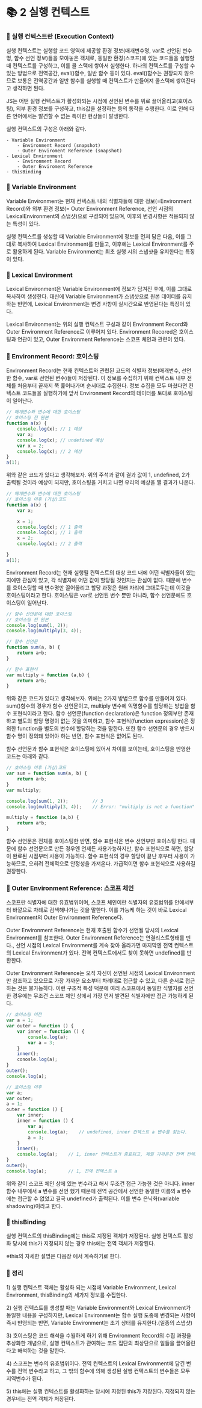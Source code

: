 # 📚 2 실행 컨텍스트
### 📖 실행 컨텍스트란 (Execution Context)
실행 컨텍스트는 실행할 코드 영역에 제공할 환경 정보(매개변수명, var로 선언된 변수명, 함수 선언 정보)들을 모아놓은 객체로, 동일한 환경(스코프)에 있는 코드들을 실행할 때 컨텍스트를 구성하고, 이를 콜 스택에 쌓아서 실행한다. 하나의 컨텍스트를 구성할 수 있는 방법으로 전역공간, eval()함수, 일반 함수 등이 있다. eval()함수는 권장되지 않으므로 보통은 전역공간과 일반 함수를 실행할 때 컨텍스트가 만들어져 콜스택에 쌓여진다고 생각하면 된다.

JS는 어떤 실행 컨텍스트가 활성화되는 시점에 선언된 변수를 위로 끌어올리고(호이스팅), 외부 환경 정보를 구성하고, this값을 설정하는 등의 동작을 수행한다. 이로 인해 다른 언어에서는 발견할 수 없는 특이한 현상들이 발생한다.

실행 컨텍스트의 구성은 아래와 같다.
```
- Variable Environment
    - Environment Record (snapshot)
    - Outer Enviroment Reference (snapshot)
- Lexical Environment
    - Environment Record
    - Outer Enviroment Reference
- thisBinding
```

### 📖 Variable Environment
Variable Environment는 현재 컨텍스트 내의 식별자들에 대한 정보(=Environment Record)와 외부 환경 정보(= Outer Environment Reference, 선언 시점의 LexicalEnvironment의 스냅샷)으로 구성되어 있으며, 이후의 변경사항은 적용되지 않는 특성이 있다.

실행 컨텍스트를 생성할 때 Variable Environment에 정보를 먼저 담은 다음, 이를 그대로 복사하여 Lexical Environment를 만들고, 이후에는 Lexical Environment를 주로 활용하게 된다. Variable Environment는 최초 실행 시의 스냅샷을 유지한다는 특징이 있다.

### 📖 Lexical Environment
Lexical Environment은 Variable Environment에 정보가 담겨진 후에, 이를 그대로 복사하여 생성한다. 대신에 Variable Environment가 스냅샷으로 원본 데이터를 유지하는 반면에, Lexical Environment는 변경 사항이 실시간으로 반영된다는 특징이 있다.

Lexical Environment는 위의 실행 컨텍스트 구성과 같이 Environment Record와 Outer Environment Reference로 이루어져 있다. Environment Recored은 호이스팅과 연관이 있고, Outer Environment Reference는 스코프 체인과 관련이 있다.

### 📖 Environment Record: 호이스팅
Environment Record는 현재 컨텍스트와 관련된 코드의 식별자 정보(매개변수, 선언한 함수, var로 선언된 변수)들이 저장된다. 이 정보를 수집하기 위해 컨텍스트 내부 전체를 처음부터 끝까지 쭉 훑어나가며 순서대로 수집한다. 정보 수집을 모두 마쳤다면 컨텍스트 코드들을 실행하기에 앞서 Environment Record의 데이터를 토대로 호이스팅이 일어난다.

```js
// 매개변수와 변수에 대한 호이스팅
// 호이스팅 전 원본
function a(x) {
    console.log(x); // 1 예상
    var x;
    console.log(x); // undefined 예상
    var x = 2;
    console.log(x); // 2 예상
}
a(1);
```
위와 같은 코드가 있다고 생각해보자. 위의 주석과 같이 결과 값이 1, undefined, 2가 출력될 것이라 예상이 되지만, 호이스팅을 거치고 나면 우리의 예상을 깰 결과가 나온다.

```js
// 매개변수와 변수에 대한 호이스팅
// 호이스팅 이후 (가상)코드
function a(x) {
    var x;

    x = 1;
    console.log(x); // 1 출력
    console.log(x); // 1 출력
    x = 2;
    console.log(x); // 2 출력

}
a(1);
```
Environment Record는 현재 실행될 컨텍스트의 대상 코드 내에 어떤 식별자들이 있는지에만 관심이 있고, 각 식별자에 어떤 값이 할당될 것인지는 관심이 없다. 때문에 변수를 호이스팅할 때 변수명만 끌어올리고 할당 과정은 원래 자리에 그대로두는데 이것을 호이스팅이라고 한다. 호이스팅은 var로 선언된 변수 뿐만 아니라, 함수 선언문에도 호이스팅이 일어난다.

```js
// 함수 선언문에 대한 호이스팅
// 호이스팅 전 원본
console.log(sum(1, 2));
console.log(multiply(3, 4));

// 함수 선언문
function sum(a, b) {
    return a+b;
}

// 함수 표현식
var multiply = function (a,b) {
    return a*b;
}
```
위와 같은 코드가 있다고 생각해보자. 위에는 2가지 방법으로 함수를 만들어져 있다. sum()함수의 경우가 함수 선언문이고, multiply 변수에 익명함수를 할당하는 방법을 함수 표현식이라고 한다. 함수 선언문(function declaration)은 function 정의부만 존재하고 별도의 할당 명령이 없는 것을 의미하고, 함수 표현식(function expression)은 정의한 function을 별도의 변수에 할당하는 것을 말한다. 또한 함수 선언문의 경우 반드시 함수 명이 정의돼 있어야 하는 반면, 함수 표현식은 없어도 된다.

함수 선언문과 함수 표현식은 호이스팅에 있어서 차이를 보이는데, 호이스팅을 반영한 코드는 아래와 같다.

```js
// 호이스팅 이후 (가상)코드
var sum = function sum(a, b) {
    return a+b;
}
var multiply;

console.log(sum(1, 2));         // 3
console.log(multiply(3, 4));    // Error: "multiply is not a function"

multiply = function (a,b) {
    return a*b;
}
```
함수 선언문은 전체를 호이스팅한 반면, 함수 표현식은 변수 선언부만 호이스팅 한다. 때문에 함수 선언문으로 만든 경우엔 언제든 사용가능하지만, 함수 표현식으로 하면, 할당이 완료된 시점부터 사용이 가능하다. 함수 표현식의 경우 할당이 끝난 후부터 사용이 가능하므로, 오히려 전체적으로 안정성을 가져온다. 가급적이면 함수 표현식으로 사용하길 권장한다.

### 📖 Outer Environment Reference: 스코프 체인
스코프란 식별자에 대한 유효범위이며, 스코프 체인이란 식별자의 유효범위를 안에서부터 바깥으로 차례로 검색해나가는 것을 말한다. 이를 가능케 하는 것이 바로 Lexical Environment의 Outer Environment Reference다.

 Outer Environment Reference는 현재 호출된 함수가 선언될 당시의 Lexical Environment를 참조한다. Outer Environment Reference는 연결리스트형태를 띤다., 선언 시점의 Lexical Environment를 계속  찾아 올라가면 마지막엔 전역 컨텍스트의 Lexical Environment가 있다. 전역 컨텍스트에서도 찾이 못하면 undefined를 반환한다.

 Outer Environment Reference는 오직 자신이 선언된 시점의 Lexical Environment만 참조하고 있으므로 가장 가까운 요소부터 차례대로 접근할 수 있고, 다른 순서로 접근하는 것은 불가능하다. 이런 구조적 특성 덕분에 여러 스코프에서 동일한 식별자를 선언한 경우에는 무조건 스코프 체인 상에서 가장 먼저 발견된 식별자에만 접근 가능하게 된다.

 ```js
 // 호이스팅 이전
 var a = 1;
 var outer = function () {
     var inner = function () {
         console.log(a);
         var a = 3;
     }
     inner();
     conosle.log(a);
 }
 outer();
 console.log(a);
 ```

 ```js
 // 호이스팅 이후
 var a;
 var outer;
 a = 1;
 outer = function () {
     var inner;
     inner = function () {
         var a;             
         console.log(a);    // undefined, inner 컨텍스트 a 변수를 찾는다.
         a = 3;
     }
     inner();
     console.log(a);    // 1, inner 컨텍스트가 종료되고, 제일 가까운건 전역 컨텍스트 a이다.
 }
 outer();
 console.log(a);        // 1, 전역 컨텍스트 a

 ```

 위와 같이 스코프 체인 상에 있는 변수라고 해서 무조건 접근 가능한 것은 아니다. inner함수 내부에서 a 변수를 선언 했기 때문에 전역 공간에서 선언한 동일한 이름의 a 변수에는 접근할 수 없었고 결국 undefined가 출력된다. 이를 변수 은닉화(variable shadowing)이라고 한다.

### 📖 thisBinding
실행 컨텍스트의 thisBinding에는 this로 지정된 객체가 저장된다. 실행 컨텍스트 활성화 당시에 this가 지정되지 않는 경우 this에는 전역 객체가 저장된다.

※this의 자세한 설명은 다음장 에서 계속하기로 한다.

### 📖 정리
1\) 실행 컨텍스트 객체는 활성화 되는 시점에 Variable Environment, Lexical Environment, thisBinding의 세가지 정보를 수집한다.

2\) 실행 컨텍스트를 생성할 때는 Variable Environment와 Lexical Environment가 동일한 내용을 구성하지만, Lexical Environment는 함수 실행 도중에 변경되는 사항이 즉시 반영되는 반면, Variable Environment는 초기 상태를 유지한다.(일종의 스냅샷)

3\) 호이스팅은 코드 해석을 수월하게 하기 위해 Environment Record의 수집 과정을 추상화한 개념으로, 실행 컨텍스트가 관여하는 코드 집단의 최상단으로 일들을 끌어올린다고 해석하는 것을 말한다.

4\) 스코프는 변수의 유효범위이다. 전역 컨텍스트의 Lexical Environment에 담긴 변수를 전역 변수라고 하고, 그 밖의 함수에 의해 생성된 실행 컨텍스트의 변수들은 모두 지역변수가 된다.

5\) this에는 실행 컨텍스트를 활성화하는 당시에 지정된 this가 저장된다. 지정되지 않는 경우네는 전역 객체가 저장된다.